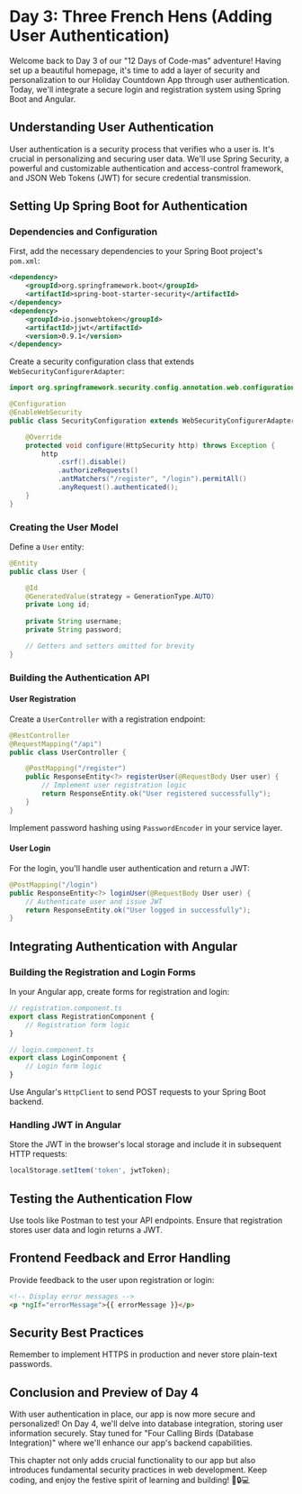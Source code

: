 # Day 3: Three French Hens (Adding User Authentication)

Welcome back to Day 3 of our "12 Days of Code-mas" adventure! Having set up a beautiful homepage, it's time to add a layer of security and personalization to our Holiday Countdown App through user authentication. Today, we'll integrate a secure login and registration system using Spring Boot and Angular.

## Understanding User Authentication

User authentication is a security process that verifies who a user is. It's crucial in personalizing and securing user data. We'll use Spring Security, a powerful and customizable authentication and access-control framework, and JSON Web Tokens (JWT) for secure credential transmission.

## Setting Up Spring Boot for Authentication

### Dependencies and Configuration

First, add the necessary dependencies to your Spring Boot project's `pom.xml`:

```xml
<dependency>
    <groupId>org.springframework.boot</groupId>
    <artifactId>spring-boot-starter-security</artifactId>
</dependency>
<dependency>
    <groupId>io.jsonwebtoken</groupId>
    <artifactId>jjwt</artifactId>
    <version>0.9.1</version>
</dependency>
```

Create a security configuration class that extends `WebSecurityConfigurerAdapter`:

```java
import org.springframework.security.config.annotation.web.configuration.WebSecurityConfigurerAdapter;

@Configuration
@EnableWebSecurity
public class SecurityConfiguration extends WebSecurityConfigurerAdapter {

    @Override
    protected void configure(HttpSecurity http) throws Exception {
        http
            .csrf().disable()
            .authorizeRequests()
            .antMatchers("/register", "/login").permitAll()
            .anyRequest().authenticated();
    }
}
```

### Creating the User Model

Define a `User` entity:

```java
@Entity
public class User {

    @Id
    @GeneratedValue(strategy = GenerationType.AUTO)
    private Long id;
    
    private String username;
    private String password;

    // Getters and setters omitted for brevity
}
```

### Building the Authentication API

#### User Registration

Create a `UserController` with a registration endpoint:

```java
@RestController
@RequestMapping("/api")
public class UserController {

    @PostMapping("/register")
    public ResponseEntity<?> registerUser(@RequestBody User user) {
        // Implement user registration logic
        return ResponseEntity.ok("User registered successfully");
    }
}
```

Implement password hashing using `PasswordEncoder` in your service layer.

#### User Login

For the login, you'll handle user authentication and return a JWT:

```java
@PostMapping("/login")
public ResponseEntity<?> loginUser(@RequestBody User user) {
    // Authenticate user and issue JWT
    return ResponseEntity.ok("User logged in successfully");
}
```

## Integrating Authentication with Angular

### Building the Registration and Login Forms

In your Angular app, create forms for registration and login:

```typescript
// registration.component.ts
export class RegistrationComponent {
    // Registration form logic
}

// login.component.ts
export class LoginComponent {
    // Login form logic
}
```

Use Angular's `HttpClient` to send POST requests to your Spring Boot backend.

### Handling JWT in Angular

Store the JWT in the browser's local storage and include it in subsequent HTTP requests:

```typescript
localStorage.setItem('token', jwtToken);
```

## Testing the Authentication Flow

Use tools like Postman to test your API endpoints. Ensure that registration stores user data and login returns a JWT.

## Frontend Feedback and Error Handling

Provide feedback to the user upon registration or login:

```html
<!-- Display error messages -->
<p *ngIf="errorMessage">{{ errorMessage }}</p>
```

## Security Best Practices

Remember to implement HTTPS in production and never store plain-text passwords.

## Conclusion and Preview of Day 4

With user authentication in place, our app is now more secure and personalized! On Day 4, we'll delve into database integration, storing user information securely. Stay tuned for "Four Calling Birds (Database Integration)" where we'll enhance our app's backend capabilities.

This chapter not only adds crucial functionality to our app but also introduces fundamental security practices in web development. Keep coding, and enjoy the festive spirit of learning and building! 🎄🔒💻